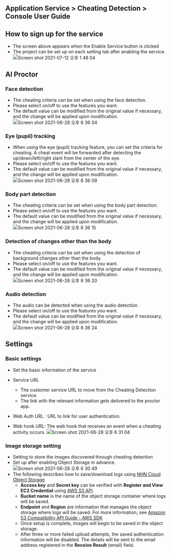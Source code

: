 ## Application Service > Cheating Detection > Console User Guide
## How to sign up for the service
* The screen above appears when the Enable Service button is clicked
* The project can be set up on each setting tab after enabling the service.
![Screen shot 2021-07-12 오후 1 48 04](https://user-images.githubusercontent.com/1445289/125233164-fe4b4c80-e318-11eb-8f39-dd962cf24880.png)

## AI Proctor
### Face detection
* The cheating criteria can be set when using the face detection.
* Please select on/off to use the features you want.
* The default value can be modified from the original value if necessary, and the change will be applied upon modification.
![Screen shot 2021-06-28 오후 6 36 04](https://user-images.githubusercontent.com/1445289/123615143-fcc15500-d83f-11eb-9459-df0b1b4681e3.png)



### Eye (pupil) tracking
* When using the eye (pupil) tracking feature, you can set the criteria for cheating. A cheat event will be forwarded after detecting the up/down/left/right slant from the center of the eye.
* Please select on/off to use the features you want.
* The default value can be modified from the original value if necessary, and the change will be applied upon modification.
![Screen shot 2021-06-28 오후 6 36 09](https://user-images.githubusercontent.com/1445289/123615152-ff23af00-d83f-11eb-8bf3-605731d934a9.png)


### Body part detection
* The cheating criteria can be set when using the body part detection.
* Please select on/off to use the features you want.
* The default value can be modified from the original value if necessary, and the change will be applied upon modification.
![Screen shot 2021-06-28 오후 6 36 15](https://user-images.githubusercontent.com/1445289/123615192-06e35380-d840-11eb-80d6-c8e3a6fa5b33.png)


### Detection of changes other than the body
* The cheating criteria can be set when using the detection of background changes other than the body.
* Please select on/off to use the features you want.
* The default value can be modified from the original value if necessary, and the change will be applied upon modification.
![Screen shot 2021-06-28 오후 6 36 20](https://user-images.githubusercontent.com/1445289/123615205-0b0f7100-d840-11eb-8e81-fcf702779380.png)


### Audio detection
* The audio can be detected when using the audio detection.
* Please select on/off to use the features you want.
* The default value can be modified from the original value if necessary, and the change will be applied upon modification.
![Screen shot 2021-06-28 오후 6 36 24](https://user-images.githubusercontent.com/1445289/123615228-0ea2f800-d840-11eb-8b8b-fdb76a0498dd.png)

## Settings
### Basic settings
* Set the basic information of the service
* Service URL
  * The customer service URL to move from the Cheating Detection service.
  * The link with the relevant information gets delivered to the proctor app.

* Web Auth URL : URL to link for user authentication.
* Web hook URL: The web hook that receives an event when a cheating activity occurs.
![Screen shot 2021-06-28 오후 6 31 04](https://user-images.githubusercontent.com/1445289/123615256-15316f80-d840-11eb-88ce-6bd72803b0cf.png)


### Image storage setting
* Setting to store the images discovered through cheating detection
* Set up after enabling Object Storage in advance.
![Screen shot 2021-06-28 오후 6 30 49](https://static.toastoven.net/prod_cheating_detection/chd_imgsave.png)
* The following describes how to save/download logs using [NHN Cloud Object Storage](/Storage/Object%20Storage/en/Overview/)
   * **Access key** and **Secret key** can be verified with **Register and View EC2 Credential** using [AWS S3 API](/Storage/Object%20Storage/en/s3-api-guide/#_1).
   * **Bucket name** is the name of the object storage container where logs will be saved.
   * **Endpoint** and **Region** are information that manages the object storage where logs will be saved. For more information, see [Amazon S3 Compatibility API Guide - AWS SDK](/Storage/Object%20Storage/en/s3-api-guide#aws-sdk)
   * Once setup is complete, images will begin to be saved in the object storage.
   * After three or more failed upload attempts, the saved authentication information will be disabled. The details will be sent to the email address registered in the **Receive Result** (email) field.